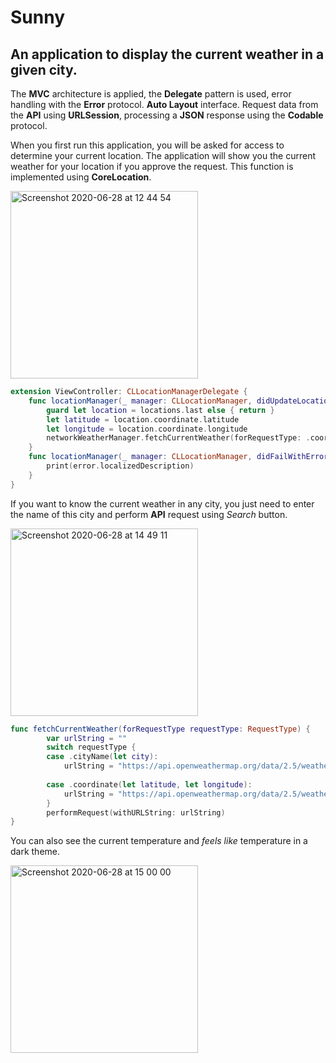 # Sunny
## An application to display the current weather in a given city.

The __MVC__ architecture is applied, the __Delegate__ pattern is used, error handling with the __Error__ protocol. __Auto Layout__ interface. Request data from the __API__ using __URLSession__, processing a __JSON__ response using the __Codable__ protocol.

When you first run this application, you will be asked for access to determine your current location. The application will show you the current weather for your location if you approve the request. This function is implemented using __CoreLocation__.

<img width="300" alt="Screenshot 2020-06-28 at 12 44 54" src="https://user-images.githubusercontent.com/55511062/85945444-120a5780-b93e-11ea-9eaf-0964c741146c.png">

```swift
extension ViewController: CLLocationManagerDelegate {
    func locationManager(_ manager: CLLocationManager, didUpdateLocations locations: [CLLocation]) {
        guard let location = locations.last else { return }
        let latitude = location.coordinate.latitude
        let longitude = location.coordinate.longitude
        networkWeatherManager.fetchCurrentWeather(forRequestType: .coordinate(latitude: latitude, longitude: longitude))
    }
    func locationManager(_ manager: CLLocationManager, didFailWithError error: Error) {
        print(error.localizedDescription)
    }
}
```
If you want to know the current weather in any city, you just need to enter the name of this city and perform __API__ request using _Search_ button.

<img width="300" alt="Screenshot 2020-06-28 at 14 49 11" src="https://user-images.githubusercontent.com/55511062/85948050-bf856700-b94e-11ea-9866-0e77fb0f0890.png">

```swift
func fetchCurrentWeather(forRequestType requestType: RequestType) {
        var urlString = ""
        switch requestType {
        case .cityName(let city):
            urlString = "https://api.openweathermap.org/data/2.5/weather?q=\(city)&appid=\(apiKey)&units=metric"
            
        case .coordinate(let latitude, let longitude):
            urlString = "https://api.openweathermap.org/data/2.5/weather?lat=\(latitude)&lon=\(longitude)&appid=\(apiKey)&units=metric"
        }
        performRequest(withURLString: urlString)
}
 ```
 
 You can also see the current temperature and _feels like_ temperature in a dark theme.
 
 <img width="300" alt="Screenshot 2020-06-28 at 15 00 00" src="https://user-images.githubusercontent.com/55511062/85948327-9e257a80-b950-11ea-9686-32c9484e12fb.png">
 
 

